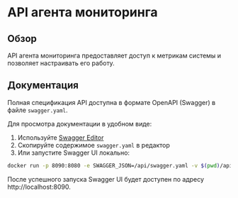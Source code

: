 # API агента мониторинга

## Обзор

API агента мониторинга предоставляет доступ к метрикам системы и позволяет настраивать его работу.

## Документация

Полная спецификация API доступна в формате OpenAPI (Swagger) в файле `swagger.yaml`.

Для просмотра документации в удобном виде:

1. Используйте [Swagger Editor](https://editor.swagger.io/)
2. Скопируйте содержимое `swagger.yaml` в редактор
3. Или запустите Swagger UI локально:

```bash
docker run -p 8090:8080 -e SWAGGER_JSON=/api/swagger.yaml -v $(pwd)/api:/api swaggerapi/swagger-ui
```

После успешного запуска Swagger UI будет доступен по адресу http://localhost:8090.